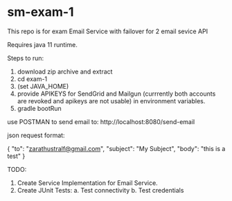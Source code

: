 # sm-exam-1
This repo is for exam Email Service with failover for 2 email sevice API

Requires java 11 runtime.

Steps to run:
1. download zip archive and extract
2. cd exam-1
3. (set JAVA_HOME)
4. provide APIKEYS for SendGrid and Mailgun (currrently both accounts are revoked and apikeys are not usable) in environment variables.
5. gradle bootRun

use POSTMAN to send email to: 
http://localhost:8080/send-email

json request format:

{
    "to": "zarathustralf@gmail.com",
    "subject": "My Subject",
    "body": "this is a test"
}

TODO:
1. Create Service Implementation for Email Service.
2. Create JUnit Tests:
   a. Test connectivity
   b. Test credentials
